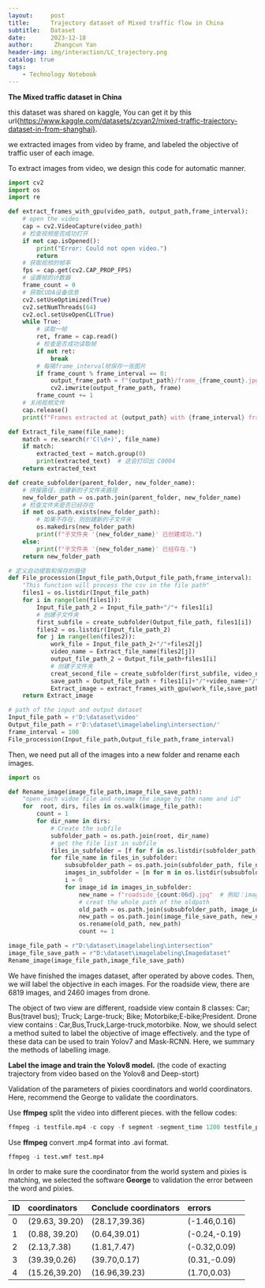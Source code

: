 ```yaml
---
layout:     post
title:      Trajectory dataset of Mixed traffic flow in China
subtitle:   Dataset
date:       2023-12-18
author:      Zhangcun Yan
header-img: img/interaction/LC_trajectory.png
catalog: true
tags:
    - Technology Notebook
---
```



**The Mixed traffic dataset in China** 

this dataset was shared on kaggle, You can get it by this url{https://www.kaggle.com/datasets/zcyan2/mixed-traffic-trajectory-dataset-in-from-shanghai}.

we extracted images from video by frame, and labeled the objective of traffic user of each image.

To extract images from video, we design this code for automatic manner. 

```python
import cv2
import os
import re

def extract_frames_with_gpu(video_path, output_path,frame_interval):
    # open the video
    cap = cv2.VideoCapture(video_path)
    # 检查视频是否成功打开
    if not cap.isOpened():
        print("Error: Could not open video.")
        return
    # 获取视频的帧率
    fps = cap.get(cv2.CAP_PROP_FPS)
    # 设置帧的计数器
    frame_count = 0
    # 获取CUDA设备信息
    cv2.setUseOptimized(True)
    cv2.setNumThreads(64)
    cv2.ocl.setUseOpenCL(True)
    while True:
        # 读取一帧
        ret, frame = cap.read()
        # 检查是否成功读取帧
        if not ret:
            break
        # 每隔frame_interval帧保存一张图片
        if frame_count % frame_interval == 0:
            output_frame_path = f"{output_path}/frame_{frame_count}.jpg"
            cv2.imwrite(output_frame_path, frame)
        frame_count += 1
    # 关闭视频文件
    cap.release()
    print(f"Frames extracted at {output_path} with {frame_interval} frame interval.")

def Extract_file_name(file_name):
    match = re.search(r'C(\d+)', file_name)
    if match:
        extracted_text = match.group(0)
        print(extracted_text)  # 这会打印出 C0004
    return extracted_text

def create_subfolder(parent_folder, new_folder_name):
    # 拼接路径，创建新的子文件夹路径
    new_folder_path = os.path.join(parent_folder, new_folder_name)
    # 检查文件夹是否已经存在
    if not os.path.exists(new_folder_path):
        # 如果不存在，则创建新的子文件夹
        os.makedirs(new_folder_path)
        print(f"子文件夹 '{new_folder_name}' 已创建成功.")
    else:
        print(f"子文件夹 '{new_folder_name}' 已经存在.")
    return new_folder_path

# 定义自动提取和保存的路径
def File_procession(Input_file_path,Output_file_path,frame_interval):
    "This function will process the csv in the file path"
    files1 = os.listdir(Input_file_path)
    for i in range(len(files1)):
        Input_file_path_2 = Input_file_path+"/"+ files1[i]
        # 创建子文件夹
        first_subfile = create_subfolder(Output_file_path, files1[i])
        files2 = os.listdir(Input_file_path_2)
        for j in range(len(files2)):
            work_file = Input_file_path_2+"/"+files2[j]
            video_name = Extract_file_name(files2[j])
            output_file_path_2 = Output_file_path+files1[i]
            # 创建子文件夹
            creat_second_file = create_subfolder(first_subfile, video_name)
            save_path = Output_file_path + files1[i]+"/"+video_name+"/"
            Extract_image = extract_frames_with_gpu(work_file,save_path,frame_interval)
    return Extract_image

# path of the input and output dataset
Input_file_path = r'D:\dataset\video'
Output_file_path = r'D:\dataset\imagelabeling\intersection/'
frame_interval = 100
File_procession(Input_file_path,Output_file_path,frame_interval)
```

Then, we need put all of the images into a new folder and rename each images.

```python
import os

def Rename_image(image_file_path,image_file_save_path):
    "open each vidoe file and rename the image by the name and id"
    for  root, dirs, files in os.walk(image_file_path):
        count = 1
        for dir_name in dirs:
            # Create the subfile
            subfolder_path = os.path.join(root, dir_name)
            # get the file list in subfile
            files_in_subfolder = [f for f in os.listdir(subfolder_path) ]
            for file_name in files_in_subfolder:
                subsubfolder_path = os.path.join(subfolder_path, file_name)
                images_in_subfolder = [m for m in os.listdir(subsubfolder_path)]
                i = 0
                for image_id in images_in_subfolder:
                    new_name = f"roadside_{count:06d}.jpg"  # 例如：image_001.jpg
                    # creat the whole path of the oldpath 
                    old_path = os.path.join(subsubfolder_path, image_id)
                    new_path = os.path.join(image_file_save_path, new_name)
                    os.rename(old_path, new_path)
                    count += 1

image_file_path = r"D:\dataset\imagelabeling\intersection"
image_file_save_path = r"D:\dataset\imagelabeling\Imagedataset"
Rename_image(image_file_path,image_file_save_path)
```

We have finished the images dataset, after operated by above codes. Then, we will label the objective in each images.  For the roadside view, there are 6819 images,  and 2460 images from drone. 

 The object of two view are different, roadside view contain 8 classes:  Car; Bus(travel bus); Truck; Large-truck; Bike; Motorbike;E-bike;President. Drone view contains : Car,Bus,Truck,Large-truck,motorbike.  Now, we should select a method suited to label the objective of image effectively. and the type of these data can be used to train Yolov7 and Mask-RCNN. Here, we summary the methods of labelling image. 

**Label the image and train the Yolov8 model.**  (the code of exacting trajectory from video based on the Yolov8 and Deep-stort)

Validation of the parameters of pixies coordinators and world coordinators. Here, recommend the George to validate the coordinators.

Use **ffmpeg** split the video into different pieces. with the fellow codes:

```python
ffmpeg -i testfile.mp4 -c copy -f segment -segment_time 1200 testfile_piece_%02d.mp4
```

Use **ffmpeg** convert .mp4 format into .avi format.

```python
ffmpeg -i test.wmf test.mp4
```

In order to make sure the coordinator from  the world system and pixies is matching, we selected the software **George** to validation the error between the word and pixies.

| ID   | coordinators   | Conclude coordinators | errors        |
| :--- | :------------- | :-------------------- | :------------ |
| 0    | (29.63, 39.20) | (28.17,39.36)         | (-1.46,0.16)  |
| 1    | (0.88, 39.20)  | (0.64,39.01)          | (-0.24,-0.19) |
| 2    | (2.13,7.38)    | (1.81,7.47)           | (-0.32,0.09)  |
| 3    | (39.39,0.26)   | (39.70,0.17)          | (0.31,-0.09)  |
| 4    | (15.26,39.20)  | (16.96,39.23)         | (1.70,0.03)   |
